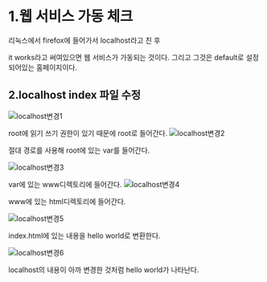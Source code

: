# 1.웹 서비스 가동 체크

리눅스에서 firefox에 들어가서 localhost라고 친 후 

it works라고 써여있으면 웹 서비스가 가동되는 것이다.
그리고 그것은 default로 설정되어있는 홈페이지이다.

## 2.localhost index 파일 수정

![localhost변경1](https://user-images.githubusercontent.com/49421197/56878218-e8ca0f00-6a8d-11e9-98eb-ea03f1a74e77.png)

root에 읽기 쓰기 권한이 있기 때문에 root로 들어간다.
![localhost변경2](https://user-images.githubusercontent.com/49421197/56878230-01d2c000-6a8e-11e9-9111-df899dc55e7e.png)


절대 경로를 사용해 root에 있는 var를 들어간다.

![localhost변경3](https://user-images.githubusercontent.com/49421197/56878231-039c8380-6a8e-11e9-8f7c-f2d017fbb256.png)


var에 있는 www디렉토리에 들어간다.
![localhost변경4](https://user-images.githubusercontent.com/49421197/56878232-07300a80-6a8e-11e9-84fd-592620996daa.png)



www에 있는 html디렉토리에 들어간다.

![localhost변경5](https://user-images.githubusercontent.com/49421197/56878234-09926480-6a8e-11e9-84b5-c5562db32d78.png)


index.html에 있는 내용을 hello world로 변환한다.


![localhost변경6](https://user-images.githubusercontent.com/49421197/56878245-14e59000-6a8e-11e9-8557-77c7e823d6c8.png)


localhost의 내용이 아까 변경한 것처럼 hello world가 나타난다.






